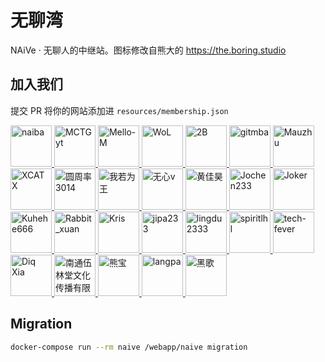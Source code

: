 # 无聊湾

NAiVe · 无聊人的中继站。图标修改自熊大的 <https://the.boring.studio>

## 加入我们

提交 PR 将你的网站添加进 `resources/membership.json`

<!--GAMFC_DELIMITER--><a href="https://github.com/naiba" title="naiba">
  <img src="https://avatars.githubusercontent.com/u/29243953?v=4" width="66;" alt="naiba"/>
</a>
<a href="https://github.com/MCTGyt" title="MCTGyt">
  <img src="https://avatars.githubusercontent.com/u/75358424?v=4" width="66;" alt="MCTGyt"/>
</a>
<a href="https://github.com/muyan0709" title="Mello-M">
  <img src="https://avatars.githubusercontent.com/u/72654383?v=4" width="66;" alt="Mello-M"/>
</a>
<a href="https://github.com/WoLeo-Z" title="WoL">
  <img src="https://avatars.githubusercontent.com/u/45914900?v=4" width="66;" alt="WoL"/>
</a>
<a href="https://github.com/xiaoxing07" title="2B">
  <img src="https://avatars.githubusercontent.com/u/99374145?v=4" width="66;" alt="2B"/>
</a>
<a href="https://github.com/qmxs" title="gitmba">
  <img src="https://avatars.githubusercontent.com/u/49803761?v=4" width="66;" alt="gitmba"/>
</a>
<a href="https://github.com/maolog" title="Mauzhu">
  <img src="https://avatars.githubusercontent.com/u/17608225?v=4" width="66;" alt="Mauzhu"/>
</a>
<a href="https://github.com/xuanxuan666niupi666" title="XCATX">
  <img src="https://avatars.githubusercontent.com/u/86157698?v=4" width="66;" alt="XCATX"/>
</a>
<a href="https://github.com/yzl3014" title="圆周率3014">
  <img src="https://avatars.githubusercontent.com/u/79385954?v=4" width="66;" alt="圆周率3014"/>
</a>
<a href="https://github.com/ilay1678" title="我若为王">
  <img src="https://avatars.githubusercontent.com/u/7021399?v=4" width="66;" alt="我若为王"/>
</a>
<a href="https://github.com/phong057" title="无心v">
  <img src="https://avatars.githubusercontent.com/u/81139357?v=4" width="66;" alt="无心v"/>
</a>
<a href="https://github.com/hjh-cn" title="黄佳昊">
  <img src="https://avatars.githubusercontent.com/u/71384238?v=4" width="66;" alt="黄佳昊"/>
</a>
<a href="https://github.com/Jochen233" title="Jochen233">
  <img src="https://avatars.githubusercontent.com/u/89528624?v=4" width="66;" alt="Jochen233"/>
</a>
<a href="https://github.com/zhufacai" title="Joker">
  <img src="https://avatars.githubusercontent.com/u/14821269?v=4" width="66;" alt="Joker"/>
</a>
<a href="https://github.com/Kuhehe666" title="Kuhehe666">
  <img src="https://avatars.githubusercontent.com/u/112221949?v=4" width="66;" alt="Kuhehe666"/>
</a>
<a href="https://github.com/rabbitxuanxuan" title="Rabbit_xuan">
  <img src="https://avatars.githubusercontent.com/u/112363084?v=4" width="66;" alt="Rabbit_xuan"/>
</a>
<a href="https://github.com/hhhkkk520" title="Kris">
  <img src="https://avatars.githubusercontent.com/u/52115472?v=4" width="66;" alt="Kris"/>
</a>
<a href="https://github.com/jipa233" title="jipa233">
  <img src="https://avatars.githubusercontent.com/u/36941617?v=4" width="66;" alt="jipa233"/>
</a>
<a href="https://github.com/lingdu2333" title="lingdu2333">
  <img src="https://avatars.githubusercontent.com/u/117048039?v=4" width="66;" alt="lingdu2333"/>
</a>
<a href="https://github.com/spiritLHLS" title="spiritlhl">
  <img src="https://avatars.githubusercontent.com/u/103393591?v=4" width="66;" alt="spiritlhl"/>
</a>
<a href="https://github.com/tech-fever" title="tech-fever">
  <img src="https://avatars.githubusercontent.com/u/105153585?v=4" width="66;" alt="tech-fever"/>
</a>
<a href="https://github.com/wzwzx" title="Diq Xia">
  <img src="https://avatars.githubusercontent.com/u/69845256?v=4" width="66;" alt="Diq Xia"/>
</a>
<a href="https://github.com/wulintang" title="南通伍林堂文化传播有限公司">
  <img src="https://avatars.githubusercontent.com/u/17123583?v=4" width="66;" alt="南通伍林堂文化传播有限公司"/>
</a>
<a href="https://github.com/xiongbao" title="熊宝">
  <img src="https://avatars.githubusercontent.com/u/4247191?v=4" width="66;" alt="熊宝"/>
</a>
<a href="https://github.com/zaxigia" title="langpa">
  <img src="https://avatars.githubusercontent.com/u/63903027?v=4" width="66;" alt="langpa"/>
</a>
<a href="https://github.com/dysf888" title="黑歌">
  <img src="https://avatars.githubusercontent.com/u/47450409?v=4" width="66;" alt="黑歌"/>
</a><!--GAMFC_DELIMITER_END-->

## Migration

```sh
docker-compose run --rm naive /webapp/naive migration
```
